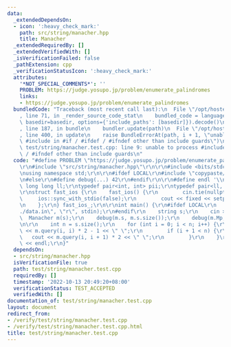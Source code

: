 ```yaml
---
data:
  _extendedDependsOn:
  - icon: ':heavy_check_mark:'
    path: src/string/manacher.hpp
    title: Manacher
  _extendedRequiredBy: []
  _extendedVerifiedWith: []
  _isVerificationFailed: false
  _pathExtension: cpp
  _verificationStatusIcon: ':heavy_check_mark:'
  attributes:
    '*NOT_SPECIAL_COMMENTS*': ''
    PROBLEM: https://judge.yosupo.jp/problem/enumerate_palindromes
    links:
    - https://judge.yosupo.jp/problem/enumerate_palindromes
  bundledCode: "Traceback (most recent call last):\n  File \"/opt/hostedtoolcache/Python/3.10.7/x64/lib/python3.10/site-packages/onlinejudge_verify/documentation/build.py\"\
    , line 71, in _render_source_code_stat\n    bundled_code = language.bundle(stat.path,\
    \ basedir=basedir, options={'include_paths': [basedir]}).decode()\n  File \"/opt/hostedtoolcache/Python/3.10.7/x64/lib/python3.10/site-packages/onlinejudge_verify/languages/cplusplus.py\"\
    , line 187, in bundle\n    bundler.update(path)\n  File \"/opt/hostedtoolcache/Python/3.10.7/x64/lib/python3.10/site-packages/onlinejudge_verify/languages/cplusplus_bundle.py\"\
    , line 400, in update\n    raise BundleErrorAt(path, i + 1, \"unable to process\
    \ #include in #if / #ifdef / #ifndef other than include guards\")\nonlinejudge_verify.languages.cplusplus_bundle.BundleErrorAt:\
    \ test/string/manacher.test.cpp: line 9: unable to process #include in #if / #ifdef\
    \ / #ifndef other than include guards\n"
  code: "#define PROBLEM \"https://judge.yosupo.jp/problem/enumerate_palindromes\"\
    \r\n#include \"src/string/manacher.hpp\"\r\n\r\n#include <bits/stdc++.h>\r\n\r\
    \nusing namespace std;\r\n\r\n#ifdef LOCAL\r\n#include \"copypaste/debug.h\"\r\
    \n#else\r\n#define debug(...) 42\r\n#endif\r\n\r\n#define endl '\\n'\r\ntypedef\
    \ long long ll;\r\ntypedef pair<int, int> pii;\r\ntypedef pair<ll, ll> pll;\r\n\
    \r\nstruct fast_ios {\r\n    fast_ios() {\r\n        cin.tie(nullptr);\r\n   \
    \     ios::sync_with_stdio(false);\r\n        cout << fixed << setprecision(10);\r\
    \n    };\r\n} fast_ios_;\r\n\r\nint main() {\r\n#ifdef LOCAL\r\n    freopen(\"\
    ./data.in\", \"r\", stdin);\r\n#endif\r\n    string s;\r\n    cin >> s;\r\n  \
    \  Manacher m(s);\r\n    debug(m.s, m.s.size());\r\n    debug(m.Mp, m.Mp.size());\r\
    \n\r\n    int n = s.size();\r\n    for (int i = 0; i < n; i++) {\r\n        cout\
    \ << m.query(i, i) * 2 - 1 << \" \";\r\n        if (i + 1 < n) {\r\n         \
    \   cout << m.query(i, i + 1) * 2 << \" \";\r\n        }\r\n    }\r\n    cout\
    \ << endl;\r\n}"
  dependsOn:
  - src/string/manacher.hpp
  isVerificationFile: true
  path: test/string/manacher.test.cpp
  requiredBy: []
  timestamp: '2022-10-13 20:49:20+08:00'
  verificationStatus: TEST_ACCEPTED
  verifiedWith: []
documentation_of: test/string/manacher.test.cpp
layout: document
redirect_from:
- /verify/test/string/manacher.test.cpp
- /verify/test/string/manacher.test.cpp.html
title: test/string/manacher.test.cpp
---
```

